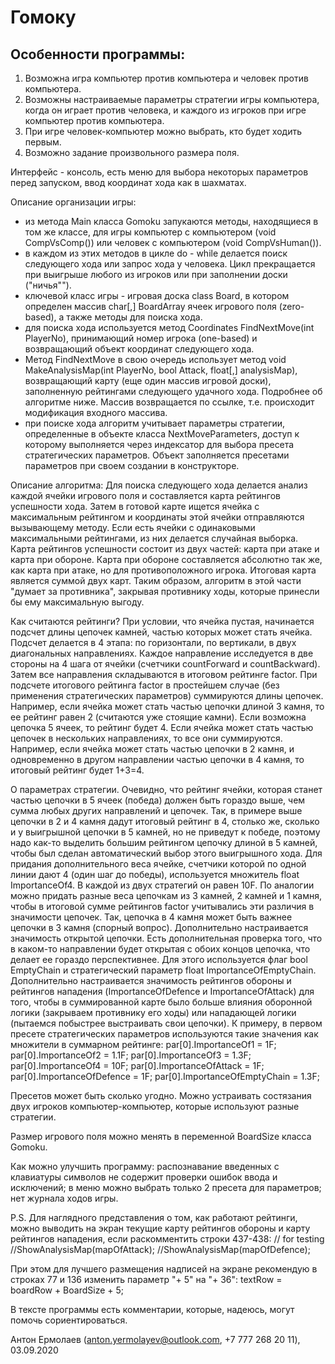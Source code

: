 # Гомоку

## Особенности программы:
1. Возможна игра компьютер против компьютера и человек против компьютера. 
1. Возможны настраиваемые параметры стратегии игры компьютера, когда он играет против человека, и каждого из игроков при игре компьютер против компьютера.
1. При игре человек-компьютер можно выбрать, кто будет ходить первым.
1. Возможно задание произвольного размера поля.


Интерфейс - консоль, есть меню для выбора некоторых параметров перед запуском, ввод координат хода как в шахматах.

Описание организации игры:
- из метода Main класса Gomoku запукаются методы, находящиеся в том же классе, для игры компьютер с компьютером (void CompVsComp()) или человек с компьютером (void CompVsHuman()).
- в каждом из этих методов в цикле do - while делается поиск следующего хода или запрос хода у человека. Цикл прекращается при выигрыше любого из игроков или при заполнении доски ("ничья"").
- ключевой класс игры - игровая доска class Board, в котором определен массив char[,] BoardArray ячеек игрового поля (zero-based), а также методы для поиска хода.
- для поиска хода используется метод Coordinates FindNextMove(int PlayerNo), принимающий номер игрока (one-based) и возвращающий объект координат следующего хода.
- Метод FindNextMove в свою очередь использует метод void MakeAnalysisMap(int PlayerNo, bool Attack, float[,] analysisMap), возвращающий карту (еще один массив игровой доски), заполненную рейтингами следующего удачного хода. Подробнее об алгоритме ниже. Массив возвращается по ссылке, т.е. происходит модификация входного массива.
- при поиске хода алгоритм учитывает параметры стратегии, определенные в объекте класса NextMoveParameters, доступ к которому выполняется через индексатор для выбора пресета стратегических параметров. Объект заполняется пресетами параметров при своем создании в конструкторе.

Описание алгоритма:
Для поиска следующего хода делается анализ каждой ячейки игрового поля и составляется карта рейтингов успешности хода. Затем в готовой карте ищется ячейка с максимальным рейтингом и координаты этой ячейки отправляются вызывающему методу. Если есть ячейки с одинаковыми максимальными рейтингами, из них делается случайная выборка.
Карта рейтингов успешности состоит из двух частей: карта при атаке и карта при обороне. Карта при обороне составляется абсолютно так же, как карта при атаке, но для противоположного игрока. Итоговая карта является суммой двух карт. Таким образом, алгоритм в этой части "думает за противника", закрывая противнику ходы, которые принесли бы ему максимальную выгоду.

Как считаются рейтинги?
При условии, что ячейка пустая, начинается подсчет длины цепочек камней, частью которых может стать ячейка. Подсчет делается в 4 этапа: по горизонтали, по вертикали, в двух диагональных направлениях. Каждое направление исследуется в две стороны на 4 шага от ячейки (счетчики countForward и countBackward). Затем все направления складываются в итоговом рейтинге factor.
При подсчете итогового рейтинга factor в простейшем случае (без применения стратегических параметров) суммируются длины цепочек. Например, если ячейка может стать частью цепочки длиной 3 камня, то ее рейтинг равен 2 (считаются уже стоящие камни). Если возможна цепочка 5 ячеек, то рейтинг будет 4. Если ячейка может стать частью цепочек в нескольких направлениях, то все они суммируются. Например, если ячейка может стать частью цепочки в 2 камня, и одновременно в другом направлении частью цепочки в 4 камня, то итоговый рейтинг будет 1+3=4.

О параметрах стратегии.
Очевидно, что рейтинг ячейки, которая станет частью цепочки в 5 ячеек (победа) должен быть гораздо выше, чем сумма любых других направлений и цепочек. Так, в примере выше цепочки в 2 и 4 камня дадут итоговый рейтинг в 4, столько же, сколько и у выигрышной цепочки в 5 камней, но не приведут к победе, поэтому надо как-то выделить большим рейтингом цепочку длиной в 5 камней, чтобы был сделан автоматический выбор этого выигрышного хода. Для придания дополнительного веса ячейке, счетчики которой по одной линии дают 4 (один шаг до победы), используется множитель float ImportanceOf4. В каждой из двух стратегий он равен 10F. 
По аналогии можно придать разные веса цепочкам из 3 камней, 2 камней и 1 камня, чтобы в итоговой сумме рейтингов factor учитывались эти различия в значимости цепочек. Так, цепочка в 4 камня может быть важнее цепочки в 3 камня (спорный вопрос).
Дополнительно настраивается значимость открытой цепочки. Есть дополнительная проверка того, что в каком-то направлении будет открытая с обоих концов цепочка, что делает ее гораздо перспективнее. Для этого используется флаг bool EmptyChain и стратегический параметр float ImportanceOfEmptyChain.
Дополнительно настраивается значимость рейтингов обороны и рейтингов нападения (ImportanceOfDefence и ImportanceOfAttack) для того, чтобы в суммированной карте было больше влияния оборонной логики (закрываем противнику его ходы) или нападающей логики (пытаемся побыстрее выстраивать свои цепочки).
К примеру, в первом пресете стратегических параметров используются такие значения как множители в суммарном рейтинге:
par[0].ImportanceOf1 = 1F;
par[0].ImportanceOf2 = 1.1F;
par[0].ImportanceOf3 = 1.3F;
par[0].ImportanceOf4 = 10F;
par[0].ImportanceOfAttack = 1F;
par[0].ImportanceOfDefence = 1F;
par[0].ImportanceOfEmptyChain = 1.3F;

Пресетов может быть сколько угодно. Можно устраивать состязания двух игроков компьютер-компьютер, которые используют разные стратегии.

Размер игрового поля можно менять в переменной BoardSize класса Gomoku.

Как можно улучшить программу: распознавание введенных с клавиатуры символов не содержит проверки ошибок ввода и исключений; в меню можно выбрать только 2 пресета для параметров; нет журнала ходов игры.

P.S. Для наглядного представления о том, как работают рейтинги, можно выводить на экран текущие карту рейтингов обороны и карту рейтингов нападения, если раскомментить строки 437-438:
// for testing
//ShowAnalysisMap(mapOfAttack);
//ShowAnalysisMap(mapOfDefence);

При этом для лучшего размещения надписей на экране рекомендую в строках 77 и 136 изменить параметр "+ 5" на "+ 36":
textRow = boardRow + BoardSize + 5;

В тексте программы есть комментарии, которые, надеюсь, могут помочь сориентироваться.

Антон Ермолаев (anton.yermolayev@outlook.com, +7 777 268 20 11), 03.09.2020
